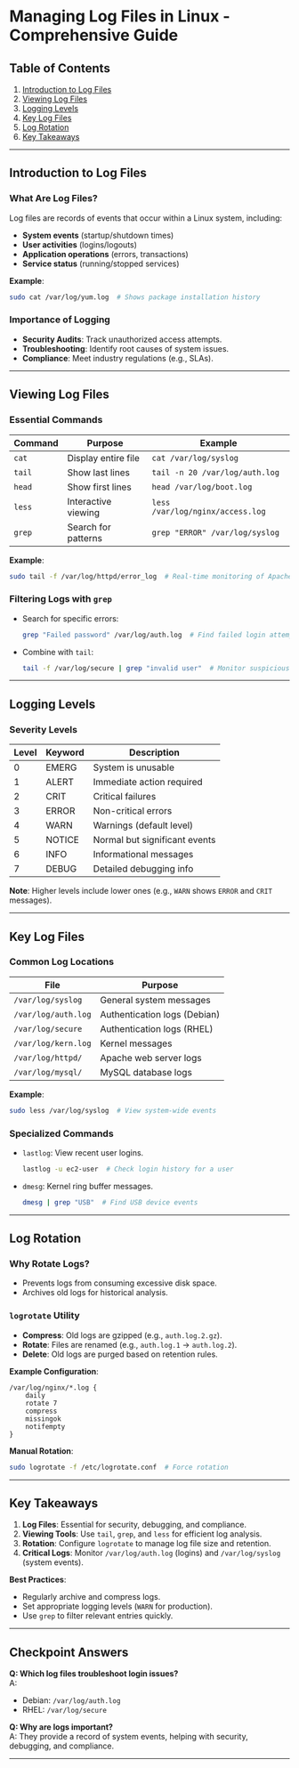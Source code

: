 # Managing Log Files in Linux - Comprehensive Guide

## Table of Contents
1. [Introduction to Log Files](#introduction-to-log-files)
2. [Viewing Log Files](#viewing-log-files)
3. [Logging Levels](#logging-levels)
4. [Key Log Files](#key-log-files)
5. [Log Rotation](#log-rotation)
6. [Key Takeaways](#key-takeaways)

---

## Introduction to Log Files

### What Are Log Files?
Log files are records of events that occur within a Linux system, including:
- **System events** (startup/shutdown times)
- **User activities** (logins/logouts)
- **Application operations** (errors, transactions)
- **Service status** (running/stopped services)

**Example**:  
```bash
sudo cat /var/log/yum.log  # Shows package installation history
```

### Importance of Logging
- **Security Audits**: Track unauthorized access attempts.
- **Troubleshooting**: Identify root causes of system issues.
- **Compliance**: Meet industry regulations (e.g., SLAs).

---

## Viewing Log Files

### Essential Commands
| Command | Purpose | Example |
|---------|---------|---------|
| `cat` | Display entire file | `cat /var/log/syslog` |
| `tail` | Show last lines | `tail -n 20 /var/log/auth.log` |
| `head` | Show first lines | `head /var/log/boot.log` |
| `less` | Interactive viewing | `less /var/log/nginx/access.log` |
| `grep` | Search for patterns | `grep "ERROR" /var/log/syslog` |

**Example**:  
```bash
sudo tail -f /var/log/httpd/error_log  # Real-time monitoring of Apache errors
```

### Filtering Logs with `grep`
- Search for specific errors:  
  ```bash
  grep "Failed password" /var/log/auth.log  # Find failed login attempts
  ```
- Combine with `tail`:  
  ```bash
  tail -f /var/log/secure | grep "invalid user"  # Monitor suspicious logins
  ```

---

## Logging Levels

### Severity Levels
| Level | Keyword | Description |
|-------|---------|-------------|
| 0 | EMERG | System is unusable |
| 1 | ALERT | Immediate action required |
| 2 | CRIT | Critical failures |
| 3 | ERROR | Non-critical errors |
| 4 | WARN | Warnings (default level) |
| 5 | NOTICE | Normal but significant events |
| 6 | INFO | Informational messages |
| 7 | DEBUG | Detailed debugging info |

**Note**: Higher levels include lower ones (e.g., `WARN` shows `ERROR` and `CRIT` messages).

---

## Key Log Files

### Common Log Locations
| File | Purpose |
|------|---------|
| `/var/log/syslog` | General system messages |
| `/var/log/auth.log` | Authentication logs (Debian) |
| `/var/log/secure` | Authentication logs (RHEL) |
| `/var/log/kern.log` | Kernel messages |
| `/var/log/httpd/` | Apache web server logs |
| `/var/log/mysql/` | MySQL database logs |

**Example**:  
```bash
sudo less /var/log/syslog  # View system-wide events
```

### Specialized Commands
- `lastlog`: View recent user logins.  
  ```bash
  lastlog -u ec2-user  # Check login history for a user
  ```
- `dmesg`: Kernel ring buffer messages.  
  ```bash
  dmesg | grep "USB"  # Find USB device events
  ```

---

## Log Rotation

### Why Rotate Logs?
- Prevents logs from consuming excessive disk space.
- Archives old logs for historical analysis.

### `logrotate` Utility
- **Compress**: Old logs are gzipped (e.g., `auth.log.2.gz`).
- **Rotate**: Files are renamed (e.g., `auth.log.1` → `auth.log.2`).
- **Delete**: Old logs are purged based on retention rules.

**Example Configuration**:  
```plaintext
/var/log/nginx/*.log {
    daily
    rotate 7
    compress
    missingok
    notifempty
}
```

**Manual Rotation**:  
```bash
sudo logrotate -f /etc/logrotate.conf  # Force rotation
```

---

## Key Takeaways

1. **Log Files**: Essential for security, debugging, and compliance.
2. **Viewing Tools**: Use `tail`, `grep`, and `less` for efficient log analysis.
3. **Rotation**: Configure `logrotate` to manage log file size and retention.
4. **Critical Logs**: Monitor `/var/log/auth.log` (logins) and `/var/log/syslog` (system events).

**Best Practices**:  
- Regularly archive and compress logs.  
- Set appropriate logging levels (`WARN` for production).  
- Use `grep` to filter relevant entries quickly.  

---

## Checkpoint Answers

**Q: Which log files troubleshoot login issues?**  
A:  
- Debian: `/var/log/auth.log`  
- RHEL: `/var/log/secure`  

**Q: Why are logs important?**  
A: They provide a record of system events, helping with security, debugging, and compliance.  

---